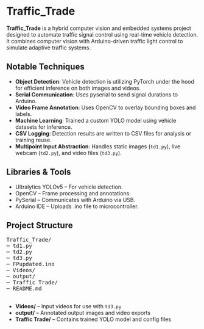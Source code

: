 <!DOCTYPE html>
<html lang="en">
<head>
  <meta charset="UTF-8" />
  <meta name="viewport" content="width=device-width, initial-scale=1.0"/>
</head>
<body>

  <h1>Traffic_Trade</h1>
  <p><strong>Traffic_Trade</strong> is a hybrid computer vision and embedded systems project designed to automate traffic signal control using real-time vehicle detection. It combines computer vision with Arduino-driven traffic light control to simulate adaptive traffic systems.</p>

  <h2>Notable Techniques</h2>
  <ul>
    <li><strong>Object Detection</strong>: Vehicle detection is utilizing PyTorch under the hood for efficient inference on both images and videos.</li>
    <li><strong>Serial Communication</strong>: Uses pyserial to send signal durations to Arduino.</li>
    <li><strong>Video Frame Annotation</strong>: Uses OpenCV to overlay bounding boxes and labels.</li>
    <li><strong>Machine Learning</strong>: Trained a custom YOLO model using vehicle datasets for inference.</li>
    <li><strong>CSV Logging</strong>: Detection results are written to CSV files for analysis or training reuse.</li>
    <li><strong>Multipoint Input Abstraction</strong>: Handles static images (<code>td1.py</code>), live webcam (<code>td2.py</code>), and video files (<code>td3.py</code>).</li>
  </ul>

  <h2>Libraries & Tools</h2>
  <ul>
    <li>Ultralytics YOLOv5 – For vehicle detection.</li>
    <li>OpenCV – Frame processing and annotations.</li>
    <li>PySerial – Communicates with Arduino via USB.</li>
    <li>Arduino IDE – Uploads .ino file to microcontroller.</li>
  </ul>

  <h2>Project Structure</h2>
  <pre>
Traffic_Trade/
─ td1.py
─ td2.py
─ td3.py
─ FPupdated.ino
─ Videos/
─ output/
─ Traffic Trade/
─ README.md
  </pre>

  <ul>
    <li><strong>Videos/</strong> – Input videos for use with <code>td3.py</code></li>
    <li><strong>output/</strong> – Annotated output images and video exports</li>
    <li><strong>Traffic Trade/</strong> – Contains trained YOLO model and config files</li>
  </ul>

</body>
</html>
